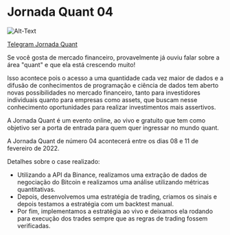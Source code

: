 # Jornada Quant 04

![Alt-Text](https://static.wixstatic.com/media/1aff8b_fd2648e97ba0463b96d2ea30703dff24~mv2.png/v1/crop/x_0,y_234,w_1033,h_578/fill/w_354,h_198,al_c,q_85,usm_2.00_1.00_0.00/output-onlinepngtools%20(2).webp)


[Telegram Jornada Quant](https://t.me/jornadaquant)






Se você gosta de mercado financeiro, provavelmente já ouviu falar sobre a área "quant" e que ela está crescendo muito!

Isso acontece pois o acesso a uma quantidade cada vez maior de dados e a difusão de conhecimentos de programação e ciência de dados tem aberto novas possibilidades no mercado financeiro, tanto para investidores individuais quanto para empresas como assets, que buscam nesse conhecimento oportunidades para realizar investimentos mais assertivos.


A Jornada Quant é um evento online, ao vivo e gratuito que tem como objetivo ser a porta de entrada para quem quer ingressar no mundo quant.

A Jornada Quant de número 04 acontecerá entre os dias 08 e 11 de fevereiro de 2022.

Detalhes sobre o case realizado:

* Utilizando a API da Binance, realizamos uma extração de dados de negociação do Bitcoin e realizamos uma análise utilizando métricas quantitativas.
* Depois, desenvolvemos uma estratégia de trading, criamos os sinais e depois testamos a estratégia com um backtest manual.
* Por fim, implementamos a estratégia ao vivo e deixamos ela rodando para execução dos trades sempre que as regras de trading fossem verificadas.


